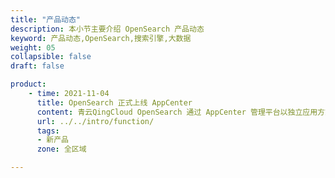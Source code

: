 ```yaml
---
title: "产品动态"
description: 本小节主要介绍 OpenSearch 产品动态
keyword: 产品动态,OpenSearch,搜索引擎,大数据
weight: 05
collapsible: false
draft: false

product:
    - time: 2021-11-04
      title: OpenSearch 正式上线 AppCenter
      content: 青云QingCloud OpenSearch 通过 AppCenter 管理平台以独立应用方式提供服务。OpenSearch 1.1.0 -v1.0.0 版本基于 Apache 2.0 许可的 Elasticsearch 7.10.2 和 Kibana 7.10.2 构建。<br>- 提供 OpenSearch 热温冷（Hot-Warm-Cold）架构，以及支持高可用专有主节点；<br>- 支持多租户管理、高级安全管理、跨集群复制、集群管理、节点管理等功能；<br>- 支持自动水平和横向扩容；<br>- 支持高可用性能，包括滚动重启节点、高可用 IP 管理等。
      url: ../../intro/function/
      tags:
      - 新产品
      zone: 全区域

---
```


<!-- 设置上述参数可生成产品动态页  -->

<!--
    - time: 2022-03-24
      title: OpenSearch 1.2.4 - v1.0.0 版本正式上线
      content: OpenSearch 服务新版本上线，基于原生 OpenSearch 1.2.4 内核版本构建。<br>- 新增 Node Exporter 配置参数，支持对接 Prometheus，提供基于 Exporter 方式的资源状态监控功能。<br>- 默认开启 OpenSearch Exporter，支持对接 Prometheus，提供基于 Exporter 方式的服务状态监控功能。<br>- 新增“索引压力”、“索引压力百分比”服务监控指标，丰富服务监控与告警。<br>- 新增 IK 分词插件，支持结巴分词的词库、自定义词典。<br>- 新增 Cerebro 配置参数，支持 Cerebro 第三方可视化管理工具。<br>- 集群节点新增 `企业型 e3`云服务器类型。
      url: ../../intro/function/
      tags:
      - 新功能
      zone: 全区域 
-->
